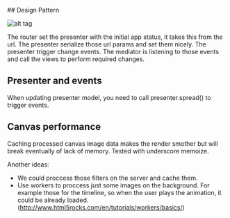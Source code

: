 ## Design Pattern

![alt tag](https://s3-eu-west-1.amazonaws.com/uploads-eu.hipchat.com/80556/764228/IPDUgmDgqr1XG3K/Captura%20de%20pantalla%202014-06-13%20a%20la%28s%29%2009.48.07.png)

The router set the presenter with the initial app status, it takes this from the url.
The presenter serialize those url params and set them nicely.
The presenter trigger change events.
The mediator is listening to those events and call the views to perform required changes.

## Presenter and events

When updating presenter model, you need to call presenter.spread() to trigger events.

## Canvas performance

Caching processed canvas image data makes the render smother but will break eventually of lack of memory. Tested with underscore memoize.

Another ideas: 
  - We could proccess those filters on the server and cache them.
  - Use workers to proccess just some images on the background. For example those for the timeline, so when the user plays the animation, it could be already loaded. (http://www.html5rocks.com/en/tutorials/workers/basics/)